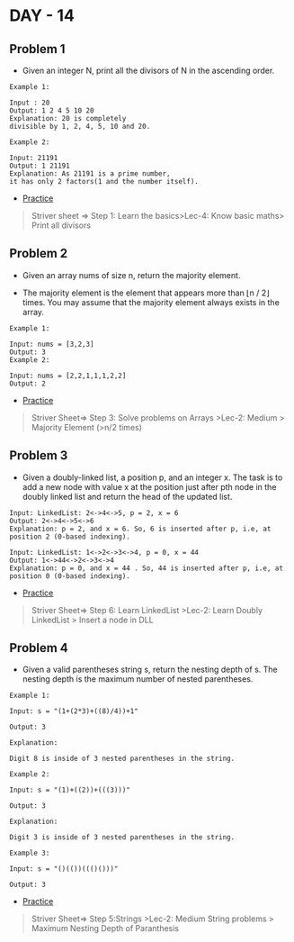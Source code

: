 # DAY - 14

## Problem 1
- Given an integer N, print all the divisors of N in the ascending order.
```
Example 1:

Input : 20
Output: 1 2 4 5 10 20
Explanation: 20 is completely 
divisible by 1, 2, 4, 5, 10 and 20.

Example 2:

Input: 21191
Output: 1 21191
Explanation: As 21191 is a prime number,
it has only 2 factors(1 and the number itself).
```

- [Practice](https://www.geeksforgeeks.org/problems/all-divisors-of-a-number/1)

> Striver sheet => Step 1: Learn the basics>Lec-4: Know basic maths> Print all divisors

## Problem 2
- Given an array nums of size n, return the majority element.

- The majority element is the element that appears more than ⌊n / 2⌋ times. You may assume that the majority element always exists in the array.


```
Example 1:

Input: nums = [3,2,3]
Output: 3
Example 2:

Input: nums = [2,2,1,1,1,2,2]
Output: 2
```

- [Practice](https://leetcode.com/problems/majority-element/description/)

> Striver Sheet=> Step 3: Solve problems on Arrays >Lec-2: Medium > Majority Element (>n/2 times)

## Problem 3
- Given a doubly-linked list, a position p, and an integer x. The task is to add a new node with value x at the position just after pth node in the doubly linked list and return the head of the updated list.
```
Input: LinkedList: 2<->4<->5, p = 2, x = 6 
Output: 2<->4<->5<->6
Explanation: p = 2, and x = 6. So, 6 is inserted after p, i.e, at position 2 (0-based indexing).

Input: LinkedList: 1<->2<->3<->4, p = 0, x = 44
Output: 1<->44<->2<->3<->4
Explanation: p = 0, and x = 44 . So, 44 is inserted after p, i.e, at position 0 (0-based indexing).
```
- [Practice](https://www.geeksforgeeks.org/problems/insert-a-node-in-doubly-linked-list/1)

> Striver Sheet=> Step 6: Learn LinkedList >Lec-2: Learn Doubly LinkedList > Insert a node in DLL

## Problem 4
- Given a valid parentheses string s, return the nesting depth of s. The nesting depth is the maximum number of nested parentheses.

```
Example 1:

Input: s = "(1+(2*3)+((8)/4))+1"

Output: 3

Explanation:

Digit 8 is inside of 3 nested parentheses in the string.

Example 2:

Input: s = "(1)+((2))+(((3)))"

Output: 3

Explanation:

Digit 3 is inside of 3 nested parentheses in the string.

Example 3:

Input: s = "()(())((()()))"

Output: 3
```
- [Practice](https://leetcode.com/problems/maximum-nesting-depth-of-the-parentheses/description/)

> Striver Sheet=> Step 5:Strings >Lec-2: Medium String problems > Maximum Nesting Depth of Paranthesis

